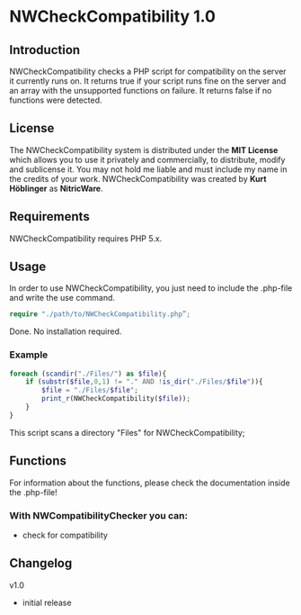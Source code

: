 # NWCheckCompatibility 1.0
## Introduction
NWCheckCompatibility checks a PHP script for compatibility on the server it currently runs on. It returns true if your script runs fine on the server and an array with the unsupported functions on failure. It returns false if no functions were detected.
## License
The NWCheckCompatibility system is distributed under the **MIT License** which allows you to use it privately and commercially, to distribute, modify and sublicense it. You may not hold me liable and must include my name in the credits of your work.
NWCheckCompatibility was created by **Kurt Höblinger** as **NitricWare**.
## Requirements
NWCheckCompatibility requires PHP 5.x.
## Usage
In order to use NWCheckCompatibility, you just need to include the .php-file and write the use command.
```php
require "./path/to/NWCheckCompatibility.php”;
```
Done. No installation required.
### Example
```php
foreach (scandir("./Files/") as $file){
	if (substr($file,0,1) != "." AND !is_dir("./Files/$file")){
		$file = "./Files/$file";
		print_r(NWCheckCompatibility($file));
	}
}
```
This script scans a directory "Files" for NWCheckCompatibility;
## Functions
For information about the functions, please check the documentation inside the .php-file!
### With NWCompatibilityChecker you can:
* check for compatibility

## Changelog
v1.0
- initial release
